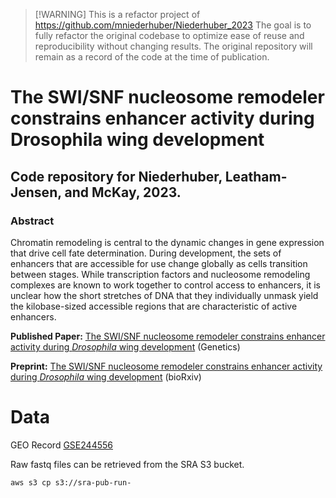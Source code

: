 >[!WARNING] This is a refactor project of https://github.com/mniederhuber/Niederhuber_2023
> The goal is to fully refactor the original codebase to optimize ease of reuse and reproducibility without changing results.
> The original repository will remain as a record of the code at the time of publication.

# The SWI/SNF nucleosome remodeler constrains enhancer activity during Drosophila wing development
## Code repository for Niederhuber, Leatham-Jensen, and McKay, 2023.
### Abstract
Chromatin remodeling is central to the dynamic changes in gene expression that drive cell fate determination. During development, the sets of enhancers that are accessible for use change globally as cells transition between stages. While transcription factors and nucleosome remodeling complexes are known to work together to control access to enhancers, it is unclear how the short stretches of DNA that they individually unmask yield the kilobase-sized accessible regions that are characteristic of active enhancers.

**Published Paper:** [The SWI/SNF nucleosome remodeler constrains enhancer activity during _Drosophila_ wing development](https://academic.oup.com/genetics/article/226/2/iyad196/7394852?login=true) (Genetics)

**Preprint:** [The SWI/SNF nucleosome remodeler constrains enhancer activity during _Drosophila_ wing development](https://www.biorxiv.org/content/10.1101/2023.07.17.549384v1) (bioRxiv)

# Data

GEO Record <a href='GSE244556'>GSE244556</a>

Raw fastq files can be retrieved from the SRA S3 bucket. 

```bash
aws s3 cp s3://sra-pub-run-
